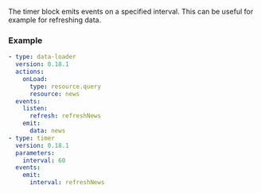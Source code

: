 The timer block emits events on a specified interval. This can be useful for example for refreshing
data.

### Example

```yaml
- type: data-loader
  version: 0.18.1
  actions:
    onLoad:
      type: resource.query
      resource: news
  events:
    listen:
      refresh: refreshNews
    emit:
      data: news
- type: timer
  version: 0.18.1
  parameters:
    interval: 60
  events:
    emit:
      interval: refreshNews
```
